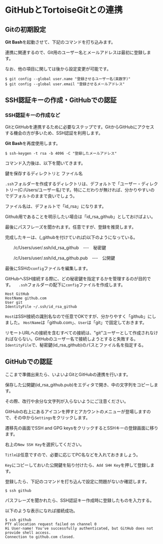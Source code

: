 # GitHubとTortoiseGitとの連携

## Gitの初期設定

**Git Bash**を起動させて、下記のコマンドを打ち込みます。

連携に関連するので、Git用のユーザー名とメールアドレスは最初に登録します。

なお、他の項目に関しては後から設定変更が可能です。

```GitBash:GitBash
$ git config --global user.name "登録させるユーザー名(英数字)"
$ git config --global user.email "登録させるメールアドレス"
```



## SSH認証キーの作成・GitHubでの認証

### SSH認証キーの作成など

GitとGitHubを連携するために必要なステップです。GitからGitHubにアクセスする機会の方が多いため、SSH認証を利用します。

**Git Bash**を再度使用します。

```GitBash:GitBash
$ ssh-keygen -t rsa -b 4096 -C "登録したメールアドレス"
```
コマンド入力後は、以下を聞いてきます。

鍵を保存するディレクトリと ファイル名

`.ssh`フォルダーを作成するディレクトリは、デフォルトで「ユーザー・ディレクトリー(C:/Users/ユーザー名)です。特にこだわりが無ければ、分かりやすいのでデフォルトのままで良いでしょう。

ファイル名は、デフォルトで「id_rsa」になります。

Github用であることを明示したい場合は「id_rsa_github」としておけばよい。

最後にパスフレーズを聞かれます。任意ですが、登録を推奨します。

完成したキーは、(_githubを付けていれば)以下のようになっている。

　　/c/Users/user/.ssh/id_rsa_github　---　秘密鍵

　　/c/Users/user/.ssh/id_rsa_github.pub　---　公開鍵

最後にSSHの`config`ファイルを編集します。

GitHubへSSH接続する際に、どの秘密鍵を指定するかを管理するのが目的です。
　`.ssh`フォルダーの配下に`config`ファイルを作成します。

```GitBash:GitBash
Host GitHub
HostName github.com
User git
IdentityFile ~/.ssh/id_rsa_github
```
`Host`はSSH接続の識別名なので任意でOKですが、分かりやすく「github」にしました。
`HostName`は「github.com」、`User`は「git」で固定しておきます。

リモートURLへの接続を含むすべての接続は、"git"ユーザーとして作成されなければならない。GitHubのユーザー名で接続しようとすると失敗する。
`IdentityFile`で、秘密鍵(id_rsa_github)のパスとファイル名を指定する。



## GitHubでの認証

ここまで準備出来たら、いよいよGitとGitHubの連携を行います。

保存した公開鍵(id_rsa_github.pub)をエディタで開き、中の文字列をコピーします。

その際、改行や余分な文字列が入らないようにご注意ください。

GitHubの右上にあるアイコンを押すとアカウントのメニューが登場しますので、その中から`Settings`をクリックします。

遷移先の画面でSSH and GPG keysをクリックするとSSHキーの登録画面に移ります。

右上の`New SSH Key`を選択してください。

`Title`は任意ですので、必要に応じてPC名などを入れておきましょう。

`Key`にコピーしておいた公開鍵を貼り付けたら、`Add SHH Key`を押して登録します。

登録したら、下記のコマンドを打ち込んで設定に問題がないか確認します。

```GitBash:GitBash
$ ssh github
```
パスフレーズを聞かれたら、SSH認証キー作成時に登録したものを入力する。

以下のような表示になれば接続成功。

```GitBash:GitBash
$ ssh github
PTY allocation request failed on channel 0
Hi User-name! You've successfully authenticated, but GitHub does not provide shell access.
Connection to github.com closed.
```

